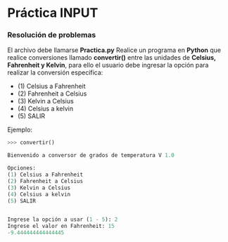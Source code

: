 # Práctica INPUT
### Resolución de problemas

El archivo debe llamarse **Practica.py**
Realice un programa en **Python** que realice conversiones llamado **convertir()** entre las unidades de **Celsius, Fahrenheit y Kelvin**, para ello el usuario debe ingresar la opción para realizar la conversión específica:

- (1) Celsius a Fahrenheit
- (2) Fahrenheit a Celsius
- (3) Kelvin a Celsius
- (4) Celsius a kelvin
- (5) SALIR

Ejemplo:

``` python
>>> convertir()

Bienvenido a conversor de grados de temperatura V 1.0

Opciones:
(1) Celsius a Fahrenheit
(2) Fahrenheit a Celsius
(3) Kelvin a Celsius
(4) Celsius a kelvin
(5) SALIR


Ingrese la opción a usar (1 - 5): 2
Ingrese el valor en Fahrenheit: 15
-9.444444444444445

```` 
